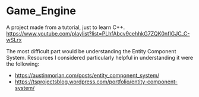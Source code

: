 # Game_Engine
A project made from a tutorial, just to learn C++.
https://www.youtube.com/playlist?list=PLhfAbcv9cehhkG7ZQK0nfIGJC_C-wSLrx

The most difficult part would be understanding the Entity Component System.
Resources I considered particularly helpful in understanding it were the following:
- https://austinmorlan.com/posts/entity_component_system/
- https://tsprojectsblog.wordpress.com/portfolio/entity-component-system/
